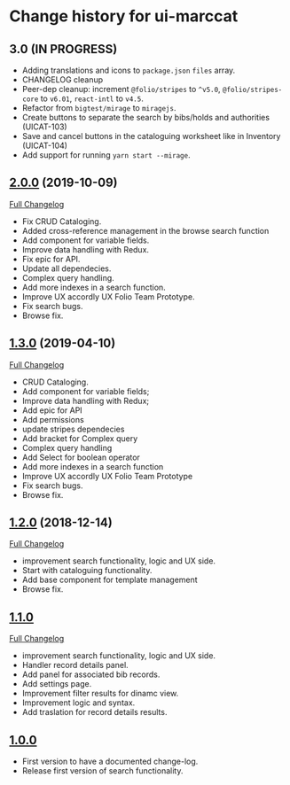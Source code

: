 # Change history for ui-marccat

## 3.0 (IN PROGRESS)

* Adding translations and icons to `package.json` `files` array.
* CHANGELOG cleanup
* Peer-dep cleanup: increment `@folio/stripes` to `^v5.0`, `@folio/stripes-core` to `v6.01`, `react-intl` to `v4.5`.
* Refactor from `bigtest/mirage` to `miragejs`.
* Create buttons to separate the search by bibs/holds and authorities (UICAT-103)
* Save and cancel buttons in the cataloguing worksheet like in Inventory (UICAT-104)
* Add support for running `yarn start --mirage`.

## [2.0.0](https://github.com/folio-org/ui-marccat/releases/v2.0.0) (2019-10-09)
[Full Changelog](https://github.com/folio-org/ui-marccat/compare/v1.3.0...v2.0.0)

* Fix CRUD Cataloging.
* Added cross-reference management in the browse search function
* Add component for variable fields.
* Improve data handling with Redux.
* Fix epic for API.
* Update all dependecies.
* Complex query handling.
* Add more indexes in a search function.
* Improve UX accordly UX Folio Team Prototype.
* Fix search bugs.
* Browse fix.

## [1.3.0](https://github.com/folio-org/ui-marccat/releases/v1.3.0) (2019-04-10)
[Full Changelog](https://github.com/folio-org/ui-marccat/compare/v1.2.0...v1.3.0)

* CRUD Cataloging.
* Add component for variable fields;
* Improve data handling with Redux;
* Add epic for API
* Add permissions
* update stripes dependecies
* Add bracket for Complex query
* Complex query handling
* Add Select for boolean operator
* Add more indexes in a search function
* Improve UX accordly UX Folio Team Prototype
* Fix search bugs.
* Browse fix.

## [1.2.0](https://github.com/folio-org/ui-marccat/releases/v1.2.0) (2018-12-14)
[Full Changelog](https://github.com/folio-org/ui-marccat/compare/v1.1.0...v1.2.0)

* improvement search functionality, logic and UX side.
* Start with cataloguing functionality.
* Add base component for template management
* Browse fix.

## [1.1.0](https://github.com/folio-org/ui-marccat/releases/v1.1.0)
[Full Changelog](https://github.com/folio-org/ui-marccat/compare/v1.0.0...v1.1.0)

* improvement search functionality, logic and UX side.
* Handler record details panel.
* Add panel for associated bib records.
* Add settings page.
* Improvement filter results for dinamc view.
* Improvement logic and syntax.
* Add traslation for record details results.

## [1.0.0](https://github.com/folio-org/ui-marccat/releases/v1.0.0)
* First version to have a documented change-log.
* Release first version of search functionality.
